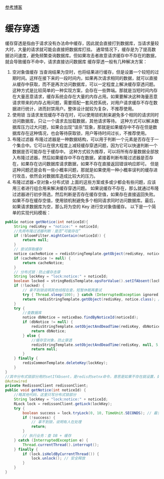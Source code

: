[参考博客](http://open8gu.com)
# 缓存穿透
缓存穿透是指由于请求没有办法命中缓存，因此就会直接打到数据库，当请求量较大时，大量的请求就可能会直接把数据库打挂。
通常情况下，缓存是为了提高数据访问速度，避免频繁查询数据库。但如果攻击者故意请求缓存中不存在的数据，就会导致缓存不命中，请求直接访问数据库
缓存穿透一般有几种解决方案：
1. 空对象值缓存
当查询结果为空时，也将结果进行缓存，但是设置一个较短的过期时间。这样在接下来的一段时间内，如果再次请求相同的数据，就可以直接从缓存中获取，而不是再次访问数据库，可以一定程度上解决缓存穿透问题。
这种方式是比较简单的一种实现方案，会存在一些弊端。那就是当短时间内存在大量恶意请求，缓存系统会存在大量的内存占用。如果要解决这种海量恶意请求带来的内存占用问题，需要搭配一套风控系统，对用户请求缓存不存在数据进行统计，进而封禁用户。整体设计就较为复杂，不推荐使用。
2. 使用锁
当请求发现缓存不存在时，可以使用锁机制来避免多个相同的请求同时访问数据库，只让一个请求去加载数据，其他请求等待。
这种方式可以解决数据库压力过大问题，如果会出现“误杀”现象，那就是如果缓存中不存在但是数据库存在这种情况，也会等待获取锁，用户等待时间过长，不推荐使用。
3. 布隆过滤器
布隆过滤器是一种数据结构，可以用于判断一个元素是否存在于一个集合中。它可以在很大程度上减轻缓存穿透问题，因为它可以快速判断一个数据是否可能存在于缓存中。
这种方式较为推荐，可以将所有存量数据全部放入布隆过滤器，然后如果缓存中不存在数据，紧接着判断布隆过滤器是否存在，如果存在访问数据库请求数据，如果不存在直接返回错误响应即可。
但是这种问题还是会有一些小概率问题，那就是如果使用一种小概率误判的缓存进行攻击，依然会对数据库造成比较大的压力。
4. 布隆过滤器+空对象+分布式锁
上面的这些方案或多或少都会有些问题，应该用三者进行组合用来解决缓存穿透问题。
如果说缓存不存在，那么就通过布隆过滤器进行初步筛选，然后判断是否存在缓存空值，如果存在直接返回失败。如果不存在缓存空值，使用锁机制避免多个相同请求同时访问数据库。最后，如果请求数据库为空，那么将为空的 Key 进行空对象值缓存。
以下是一个简单的实现代码模板：
```java
public notice getNotice(int noticeId){
    String redisKey = "notice:" + noticeId;
    //先用布隆过滤器判断：是否“可能存在”
    if (!bloomFilter.mightContain(noticeId)) {
        return null;
    }
    // 尝试获取缓存
    notice cacheNotice = redisStringTemplate.getObject(redisKey, notice.class);
    if (cacheNotice != null) {
        return cacheNotice;
    }
    // 分布式锁：防止缓存击穿
    String lockKey = "lock:notice:" + noticeId;
    boolean locked = stringRedisTemplate.opsForValue().setIfAbsent(lockKey, "1", 10, TimeUnit.SECONDS);
    if (!locked) {
        // 拿不到锁说明其他线程在查，短暂休眠再重试
        try { Thread.sleep(100); } catch (InterruptedException ignored) {}
        return redisStringTemplate.getObject(redisKey, notice.class); // 再尝试获取一次缓存
    }
    try {
        //查数据库
        notice dbNotice = noticeDao.findByNoticeId(noticeId);
        if (dbNotice != null) {
            redisStringTemplate.setObjectAndDeadTime(redisKey, dbNotice, 30, TimeUnit.MINUTES);
            return dbNotice;
        } else {
            //缓存空对象，防止穿透
            redisStringTemplate.setObjectAndDeadTime(redisKey, null, 5, TimeUnit.MINUTES);
            return null;
        }
    } finally {
        redisCommonTemplate.deleteKey(lockKey);
    }
}
//其中分布式锁部分用的setIfAbsent，是redis的setnx命令，意思是如果不存在就设置，如果存在就不设置。但这样需要手动释放锁，还有很多可能出现的bug，当然你写的好不会，但以访万一推荐使用Redisson框架，它封装了很多分布式锁的操作，使用起来更加方便，如下
@Autowired
private RedissonClient redissonClient;
public void getNotice(int noticeId) {
    //略其他代码，这里只写分布式锁部分
    String lockKey = "lock:notice:" + noticeId;
    RLock lock = redissonClient.getLock(lockKey);
    try {
        boolean success = lock.tryLock(0, 10, TimeUnit.SECONDS); // 最多等0秒，加锁10秒
        if (!success) {
            // 拿不到锁，说明有人在处理
            return;
        }
        // 执行业务：查 DB + 缓存
    } catch (InterruptedException e) {
        Thread.currentThread().interrupt();
    } finally {
        if (lock.isHeldByCurrentThread()) {
            lock.unlock(); // 安全释放
        }
    }
}
```